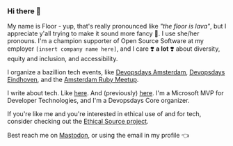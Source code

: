 ### Hi there 👋

My name is Floor - yup, that's really pronounced like *"the floor is lava"*, but I appreciate y'all trying to make it sound more fancy 💅. I use she/her pronouns. I'm a champion supporter of Open Source Software at my employer `[insert company name here]`, and I care ❣️ **a lot** ❣️ about diversity, equity and inclusion, and accessibility. 

I organize a bazillion tech events, like [Devopsdays Amsterdam](https://devopsdays.org/events/2023-amsterdam/welcome/), [Devopsdays Eindhoven](https://devopsdays.org/events/2022-eindhoven/welcome/), and the [Amsterdam Ruby Meetup](https://www.meetup.com/Amsterdam-rb/).

I write about tech. Like [here](https://dev.to/floord). And (previously) [here](https://medium.com/@floriendrees). I'm a Microsoft MVP for Developer Technologies, and I'm a Devopsdays Core organizer.

If you're like me and you're interested in ethical use of and for tech, consider checking out the [Ethical Source project](https://ethicalsource.dev/).

Best reach me on [Mastodon](https://mastodon.lol/@floord), or using the email in my profile 👈 
